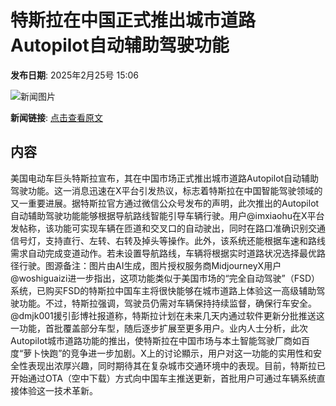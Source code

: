 # 特斯拉在中国正式推出城市道路Autopilot自动辅助驾驶功能

**发布日期**: 2025年2月25号 15:06

![新闻图片](https://pic.chinaz.com/picmap/202312121344468391_6.jpg)

**新闻链接**: [点击查看原文](https://www.aibase.com/zh/news/15699)

## 内容

美国电动车巨头特斯拉宣布，其在中国市场正式推出城市道路Autopilot自动辅助驾驶功能。这一消息迅速在X平台引发热议，标志着特斯拉在中国智能驾驶领域的又一重要进展。据特斯拉官方通过微信公众号发布的声明，此次推出的Autopilot自动辅助驾驶功能能够根据导航路线智能引导车辆行驶。用户@imxiaohu在X平台发帖称，该功能可实现车辆在匝道和交叉口的自动驶出，同时在路口准确识别交通信号灯，支持直行、左转、右转及掉头等操作。此外，该系统还能根据车速和路线需求自动完成变道动作。若未设置导航路线，车辆将根据实时道路状况选择最优路径行驶。图源备注：图片由AI生成，图片授权服务商MidjourneyX用户@woshiguaizi进一步指出，这项功能类似于美国市场的“完全自动驾驶”（FSD）系统，已购买FSD的特斯拉中国车主将很快能够在城市道路上体验这一高级辅助驾驶功能。不过，特斯拉强调，驾驶员仍需对车辆保持持续监督，确保行车安全。@dmjk001援引彭博社报道称，特斯拉计划在未来几天内通过软件更新分批推送这一功能，首批覆盖部分车型，随后逐步扩展至更多用户。业内人士分析，此次Autopilot城市道路功能的推出，使特斯拉在中国市场与本土智能驾驶厂商如百度“萝卜快跑”的竞争进一步加剧。X上的讨论顯示，用户对这一功能的实用性和安全性表现出浓厚兴趣，同时期待其在复杂城市交通环境中的表现。目前，特斯拉已开始通过OTA（空中下载）方式向中国车主推送更新，首批用户可通过车辆系统直接体验这一技术革新。
